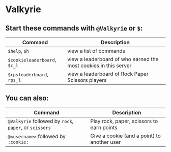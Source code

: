 # Valkyrie

## Start these commands with `@Valkyrie` or `$`:

| Command                      | Description                                                      |
| ---------------------------- | ---------------------------------------------------------------- |
| `$help`, `$h`                | view a list of commands                                          |
| `$cookieleaderboard`, `$c_l` | view a leaderboard of who earned the most cookies in this server |
| `$rpsleaderboard`, `rps_l`   | view a leaderboard of Rock Paper Scissors players                |

## You can also:

| Command                                                | Description                                 |
| ------------------------------------------------------ | ------------------------------------------- |
| `@Valkyrie` followed by `rock`, `paper`, or `scissors` | Play rock, paper, scissors to earn points   |
| `@<username>` followed by `:cookie:`                   | Give a cookie (and a point) to another user |
